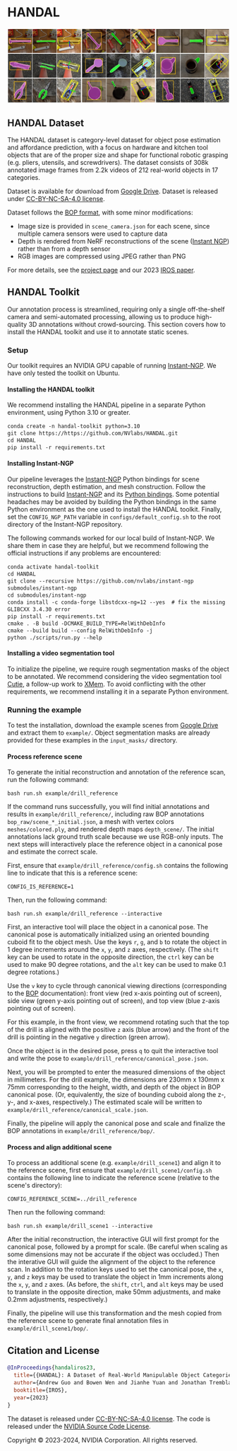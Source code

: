 # HANDAL

<img src="intro.jpeg">

## HANDAL Dataset

The HANDAL dataset is category-level dataset for object pose estimation and affordance prediction, with a focus on hardware and kitchen tool objects that are of the proper size and shape for functional robotic grasping (e.g. pliers, utensils, and screwdrivers). The dataset consists of 308k annotated image frames from 2.2k videos of 212 real-world objects in 17 categories.

Dataset is available for download from [Google Drive](https://drive.google.com/drive/folders/1ANTZAXDbZbszyxa7ZO9_DcFHe8tbdCIN?usp=drive_link). Dataset is released under [CC-BY-NC-SA-4.0 license](https://creativecommons.org/licenses/by-nc-sa/4.0/).

Dataset follows the [BOP format](https://github.com/thodan/bop_toolkit/blob/master/docs/bop_datasets_format.md), with some minor modifications:
- Image size is provided in `scene_camera.json` for each scene, since multiple camera sensors were used to capture data
- Depth is rendered from NeRF reconstructions of the scene ([Instant NGP](https://github.com/NVlabs/instant-ngp)) rather than from a depth sensor
- RGB images are compressed using JPEG rather than PNG

For more details, see the [project page](https://nvlabs.github.io/HANDAL) and our 2023 [IROS paper](https://arxiv.org/abs/2308.01477).


## HANDAL Toolkit

Our annotation process is streamlined, requiring only a single off-the-shelf camera and semi-automated processing, allowing us to produce high-quality 3D annotations without crowd-sourcing. This section covers how to install the HANDAL toolkit and use it to annotate static scenes.


### Setup 

Our toolkit requires an NVIDIA GPU capable of running [Instant-NGP](https://github.com/NVlabs/instant-ngp/blob/master/README.md#requirements). We have only tested the toolkit on Ubuntu.

#### Installing the HANDAL toolkit
We recommend installing the HANDAL pipeline in a separate Python environment, using Python 3.10 or greater.
```
conda create -n handal-toolkit python=3.10
git clone https://https://github.com/NVlabs/HANDAL.git
cd HANDAL
pip install -r requirements.txt 
```

#### Installing Instant-NGP
Our pipeline leverages the [Instant-NGP](https://github.com/NVlabs/instant-ngp) Python bindings for scene reconstruction, depth estimation, and mesh construction.
Follow the instructions to build [Instant-NGP](https://github.com/NVlabs/instant-ngp#building-instant-ngp-windows--linux) and its [Python bindings](https://github.com/NVlabs/instant-ngp#python-bindings).
Some potential headaches may be avoided by building the Python bindings in the same Python environment as the one used to install the HANDAL toolkit.
Finally, set the `CONFIG_NGP_PATH` variable in `configs/default_config.sh` to the root directory of the Instant-NGP repository.

The following commands worked for our local build of Instant-NGP. We share them in case they are helpful, but we recommend following the official instructions if any problems are encountered:
```
conda activate handal-toolkit
cd HANDAL
git clone --recursive https://github.com/nvlabs/instant-ngp submodules/instant-ngp
cd submodules/instant-ngp
conda install -c conda-forge libstdcxx-ng=12 --yes  # fix the missing GLIBCXX 3.4.30 error
pip install -r requirements.txt
cmake . -B build -DCMAKE_BUILD_TYPE=RelWithDebInfo
cmake --build build --config RelWithDebInfo -j
python ./scripts/run.py --help
```

#### Installing a video segmentation tool
To initialize the pipeline, we require rough segmentation masks of the object to be annotated. We recommend considering the video segmentation tool [Cutie](https://github.com/hkchengrex/Cutie), a follow-up work to [XMem](https://github.com/hkchengrex/XMem). To avoid conflicting with the other requirements, we recommend installing it in a separate Python environment.


### Running the example

To test the installation, download the example scenes from [Google Drive](https://drive.google.com/drive/folders/1znqQgfNfe5yoDd3SVy7JJfkAy4CXRTpy?usp=sharing) and extract them to `example/`. Object segmentation masks are already provided for these examples in the `input_masks/` directory.

#### Process reference scene
To generate the initial reconstruction and annotation of the reference scan, run the following command:
```
bash run.sh example/drill_reference
```
If the command runs successfully, you will find initial annotations and results in `example/drill_reference/`, including raw BOP annotations `bop_raw/scene_*_initial.json`, a mesh with vertex colors `meshes/colored.ply`, and rendered depth maps `depth_scene/`. The initial annotations lack ground truth scale because we use RGB-only inputs. The next steps will interactively place the reference object in a canonical pose and estimate the correct scale.

First, ensure that `example/drill_reference/config.sh` contains the following line to indicate that this is a reference scene:
```
CONFIG_IS_REFERENCE=1
```
Then, run the following command:
```
bash run.sh example/drill_reference --interactive
```
First, an interactive tool will place the object in a canonical pose. The canonical pose is automatically initialized using an oriented bounding cuboid fit to the object mesh.
Use the keys `r`, `g`, and `b` to rotate the object in 1 degree increments around the `x`, `y`, and `z` axes, respectively.
(The `shift` key can be used to rotate in the opposite direction, the `ctrl` key can be used to make 90 degree rotations, and the `alt` key can be used to make 0.1 degree rotations.)

Use the `v` key to cycle through canonical viewing directions (corresponding to the [BOP](https://github.com/thodan/bop_toolkit/blob/master/docs/bop_datasets_format.md#coordinate-systems) documentation): front view (red x-axis pointing out of screen), side view (green y-axis pointing out of screen), and top view (blue z-axis pointing out of screen).

For this example, in the front view, we recommend rotating such that the top of the drill is aligned with the positive `z` axis (blue arrow) and the front of the drill is pointing in the negative `y` direction (green arrow).

Once the object is in the desired pose, press `q` to quit the interactive tool and write the pose to `example/drill_reference/canonical_pose.json`.

Next, you will be prompted to enter the measured dimensions of the object in millimeters. For the drill example, the dimensions are 230mm x 130mm x 75mm corresponding to the height, width, and depth of the object in BOP canonical pose. (Or, equivalently, the size of bounding cuboid along the z-, y-, and x-axes, respectively.)
The estimated scale will be written to `example/drill_reference/canonical_scale.json`.

Finally, the pipeline will apply the canonical pose and scale and finalize the BOP annotations in `example/drill_reference/bop/`.

#### Process and align additional scene

To process an additional scene (e.g. `example/drill_scene1`) and align it to the reference scene, first ensure that `example/drill_scene1/config.sh` contains the following line to indicate the reference scene (relative to the scene's directory):
```
CONFIG_REFERENCE_SCENE=../drill_reference
```
Then run the following command:
```
bash run.sh example/drill_scene1 --interactive
```
After the initial reconstruction, the interactive GUI will first prompt for the canonical pose, followed by a prompt for scale. (Be careful when scaling as some dimensions may not be accurate if the object was occluded.) Then the interative GUI will guide the alignment of the object to the reference scan. In addition to the rotation keys used to set the canonical pose, the `x`, `y`, and `z` keys may be used to translate the object in 1mm increments along the `x`, `y`, and `z` axes. (As before, the `shift`, `ctrl`, and `alt` keys may be used to translate in the opposite direction, make 50mm adjustments, and make 0.2mm adjustments, respectively.)

Finally, the pipeline will use this transformation and the mesh copied from the reference scene to generate final annotation files in `example/drill_scene1/bop/`.


## Citation and License

```bibtex
@InProceedings{handaliros23,
  title={{HANDAL}: A Dataset of Real-World Manipulable Object Categories with Pose Annotations, Affordances, and Reconstructions},
  author={Andrew Guo and Bowen Wen and Jianhe Yuan and Jonathan Tremblay and Stephen Tyree and Jeffrey Smith and Stan Birchfield},
  booktitle={IROS},
  year={2023}
}
```

The dataset is released under [CC-BY-NC-SA-4.0 license](https://creativecommons.org/licenses/by-nc-sa/4.0/). The code is released under the [NVIDIA Source Code License](LICENSE.txt).

Copyright © 2023-2024, NVIDIA Corporation. All rights reserved.
